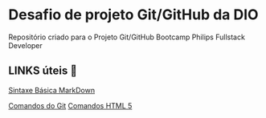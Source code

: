#  Desafio de projeto Git/GitHub da DIO 
Repositório criado para o Projeto Git/GitHub Bootcamp Philips Fullstack Developer 
## LINKS úteis :link:
[Sintaxe Básica MarkDown](https://www.markdownguide.org/basic-syntax/)

[Comandos do Git](https://gist.github.com/leocomelli/2545add34e4fec21ec16)
[Comandos HTML 5](https://github.com/Felipedacruzferreira/Desafio-github-Primeiro-Repositorio/blob/main/HTML/html5.md)

